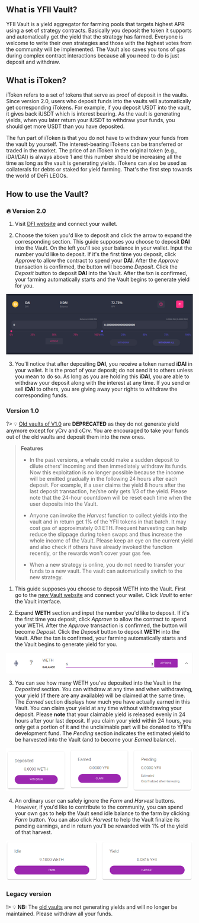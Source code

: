 ## What is YFII Vault?

YFII Vault is a yield aggregator for farming pools that targets highest APR using a set of strategy contracts. Basically you deposit the token it supports and automatically get the yield that the strategy has farmed. Everyone is welcome to write their own strategies and those with the highest votes from the community will be implemented. The Vault also saves you tons of gas during complex contract interactions because all you need to do is just deposit and withdraw.


## What is iToken?

iToken refers to a set of tokens that serve as proof of deposit in the vaults. Since version 2.0, users who deposit funds into the vaults will automatically get corresponding iTokens. For example, if you deposit USDT into the vault, it gives back iUSDT which is interest bearing. As the vault is generating yields, when you later return your iUSDT to withdraw your funds, you should get more USDT than you have deposited.

The fun part of iToken is that you do not have to withdraw your funds from the vault by yourself. The interest-bearing iTokens can be transferred or traded in the market. The price of an iToken in the original token (e.g., iDAI/DAI) is always above 1 and this number should be increasing all the time as long as the vault is generating yields. iTokens can also be used as collaterals for debts or staked for yield farming. That's the first step towards the world of DeFi LEGOs.


## How to use the Vault?

### :fire: Version 2.0

1. Visit [DFI website](https://dfi.money/) and connect your wallet.

2. Choose the token you'd like to deposit and click the arrow to expand the corresponding section. This guide supposes you choose to deposit **DAI** into the Vault. On the left you'll see your balance in your wallet. Input the number you'd like to deposit. If it's the first time you deposit, click *Approve* to allow the contract to spend your **DAI**. After the *Approve* transaction is confirmed, the button will become *Deposit*. Click the *Deposit* button to deposit **DAI** into the Vault. After the txn is confirmed, your farming automatically starts and the Vault begins to generate yield for you.

![](./img/vault1.png ':size=70%')

3. You'll notice that after depositing **DAI**, you receive a token named **iDAI** in your wallet. It is the proof of your deposit; do not send it to others unless you mean to do so. As long as you are holding this **iDAI**, you are able to withdraw your deposit along with the interest at any time. If you send or sell **iDAI** to others, you are giving away your rights to withdraw the corresponding funds.


### Version 1.0
?> :bulb: [Old vaults of V1.0](https://v1.dfi.money/) are **DEPRECATED** as they do not generate yield anymore except for yCrv and cCrv. You are encouraged to take your funds out of the old vaults and deposit them into the new ones. 

> **Features**
>
> - In the past versions, a whale could make a sudden deposit to dilute others' incoming and then immediately withdraw its funds. Now this exploitation is no longer possible because the income will be emitted gradually in the following 24 hours after each deposit. For example, if a user claims the yield 8 hours after the last deposit transaction, he/she only gets 1/3 of the yield. Please note that the 24-hour countdown will be reset each time when the user deposits into the Vault.
>
> - Anyone can invoke the *Harvest* function to collect yields into the vault and in return get 1% of the YFII tokens in that batch. It may cost gas of approximately 0.1 ETH. Frequent harvesting can help reduce the slippage during token swaps and thus increase the whole income of the Vault. Please keep an eye on the current yield and also check if others have already invoked the function recently, or the rewards won't cover your gas fee.
>
> - When a new strategy is online, you do not need to transfer your funds to a new vault. The vault can automatically switch to the new strategy.

1. This guide supposes you choose to deposit WETH into the Vault. First go to the [new Vault website](https://dfi.money/) and connect your wallet. Click *Vault* to enter the Vault interface.

2. Expand **WETH** section and input the number you'd like to deposit. If it's the first time you deposit, click *Approve* to allow the contract to spend your WETH. After the *Approve* transaction is confirmed, the button will become *Deposit*. Click the *Deposit* button to deposit **WETH** into the Vault. After the txn is confirmed, your farming automatically starts and the Vault begins to generate yield for you.

![](./img/vault-new1.png ':size=70%')

3. You can see how many WETH you've deposited into the Vault in the *Deposited* section. You can withdraw at any time and when withdrawing, your yield (if there are any available) will be claimed at the same time. The *Earned* section displays how much you have actually earned in this Vault. You can claim your yield at any time without withdrawing your deposit. Please **note** that your claimable yield is released evenly in 24 hours after your last deposit. If you claim your yield within 24 hours, you only get a portion of it and the unclaimable part will be donated to YFII's development fund. The *Pending* section indicates the estimated yield to be harvested into the Vault (and to become your *Earned* balance).

![](./img/vault-new2.png ':size=70%')

4. An ordinary user can safely ignore the *Farm* and *Harvest* buttons. However, if you'd like to contribute to the community, you can spend your own gas to help the Vault send idle balance to the farm by clicking *Farm* button. You can also click *Harvest* to help the Vault finalize its pending earnings, and in return you'll be rewarded with 1% of the yield of that harvest.

![](./img/vault-new3.png ':size=70%')


### Legacy version

!> :bulb: **NB:** The [old vaults](https://vault.yfii.finance/) are not generating yields and will no longer be maintained. Please withdraw all your funds.